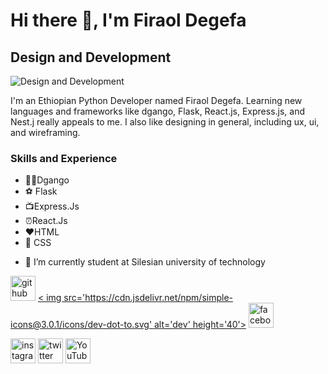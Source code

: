 # Hi there 👋, I'm Firaol Degefa
## Design and Development
![Design and Development](https://arturssmirnovs.github.io/github-profile-readme-generator/images/banner.png)

I'm an Ethiopian Python Developer named Firaol Degefa. Learning new languages and frameworks like dgango, Flask, React.js, Express.js, and Nest.j really appeals to me. I also like designing in general, including ux, ui, and wireframing.

### Skills and Experience
* 🚴‍♂️Dgango
* ⚽ Flask
* 📺Express.Js
* ⏰React.Js
* ❤️HTML
* 🎹 CSS



- 🔭 I’m currently student at Silesian university of technology


[<img src='https://cdn.jsdelivr.net/npm/simple-icons@3.0.1/icons/github.svg' alt='github' height='40'>](https://github.com/FiraolDegefa) [<   img src='https://cdn.jsdelivr.net/npm/simple-icons@3.0.1/icons/dev-dot-to.svg' alt='dev' height='40'>](https://dev.to/FiraolDegefa)     [<img src='https://cdn.jsdelivr.net/npm/simple-icons@3.0.1/icons/facebook.svg' alt='facebook' height='40'>](https://facebook/FiraolDegefa)  

[<img src='https://cdn.jsdelivr.net/npm/simple-icons@3.0.1/icons/instagram.svg' alt='instagram' height='40'>](https://inestagram/FiraolDegefa)    [<img src='https://cdn.jsdelivr.net/npm/simple-icons@3.0.1/icons/twitter.svg' alt='twitter' height='40'>](https://twitter/FiraolDegefa)    [<img src='https://cdn.jsdelivr.net/npm/simple-icons@3.0.1/icons/youtube.svg' alt='YouTube' height='40'>](https://youtube/FiraolDegefa)





